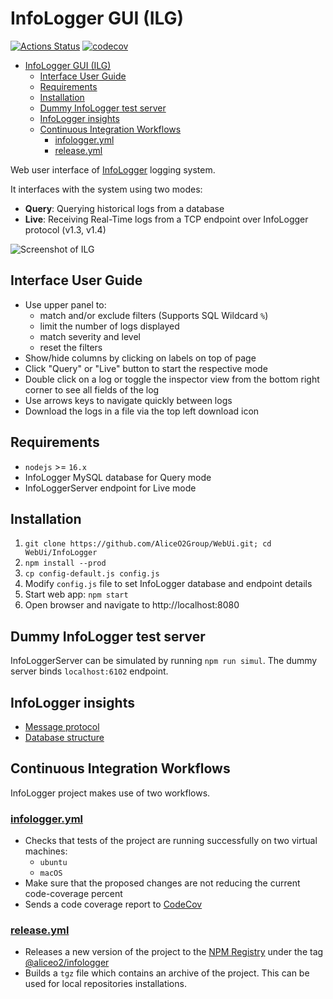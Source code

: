 # InfoLogger GUI (ILG)

[![Actions Status](https://github.com/AliceO2Group/WebUi/workflows/InfoLogger/badge.svg)](https://github.com/AliceO2Group/WebUi/actions)
[![codecov](https://codecov.io/gh/AliceO2Group/WebUi/branch/dev/graph/badge.svg?flag=infologger)](https://codecov.io/gh/AliceO2Group/WebUi)

- [InfoLogger GUI (ILG)](#infologger-gui-ilg)
  - [Interface User Guide](#interface-user-guide)
  - [Requirements](#requirements)
  - [Installation](#installation)
  - [Dummy InfoLogger test server](#dummy-infologger-test-server)
  - [InfoLogger insights](#infologger-insights)
  - [Continuous Integration Workflows](#continuous-integration-workflows)
    - [infologger.yml](#infologgeryml)
    - [release.yml](#releaseyml)

Web user interface of [InfoLogger](https://github.com/AliceO2Group/InfoLogger) logging system. 

It interfaces with the system using two modes:

- **Query**: Querying historical logs from a database
- **Live**: Receiving Real-Time logs from a TCP endpoint over InfoLogger protocol (v1.3, v1.4)

![Screenshot of ILG](docs/screenshot.png)

## Interface User Guide
- Use upper panel to:
  - match and/or exclude filters (Supports SQL Wildcard `%`)
  - limit the number of logs displayed
  - match severity and level
  - reset the filters
- Show/hide columns by clicking on labels on top of page
- Click "Query" or "Live" button to start the respective mode
- Double click on a log or toggle the inspector view from the bottom right corner to see all fields of the log
- Use arrows keys to navigate quickly between logs
- Download the logs in a file via the top left download icon

## Requirements
- `nodejs` >= `16.x`
- InfoLogger MySQL database for Query mode
- InfoLoggerServer endpoint for Live mode

## Installation
1. `git clone https://github.com/AliceO2Group/WebUi.git; cd WebUi/InfoLogger`
2. `npm install --prod`
3. `cp config-default.js config.js`
4. Modify `config.js` file to set InfoLogger database and endpoint details
5. Start web app: `npm start`
6. Open browser and navigate to http://localhost:8080

## Dummy InfoLogger test server
InfoLoggerServer can be simulated by running `npm run simul`. The dummy server binds `localhost:6102` endpoint.
## InfoLogger insights
- [Message protocol](docs/il-protocol.md)
- [Database structure](docs/database-specs.sql)

## Continuous Integration Workflows
InfoLogger project makes use of two workflows.
### [infologger.yml](./../.github/workflows/infologger.yml)
* Checks that tests of the project are running successfully on two virtual machines:
  * `ubuntu`
  * `macOS`
* Make sure that the proposed changes are not reducing the current code-coverage percent
* Sends a code coverage report to [CodeCov](https://codecov.io/gh/AliceO2Group/WebUi)

### [release.yml](../.github/workflows/release.yml)
* Releases a new version of the project to the [NPM Registry](npmjs.com/) under the tag [@aliceo2/infologger](https://www.npmjs.com/package/@aliceo2/infologger)
* Builds a `tgz` file which contains an archive of the project. This can be used for local repositories installations.
